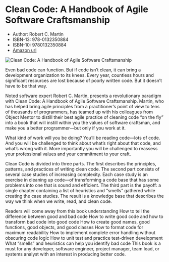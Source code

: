 # Clean Code: A Handbook of Agile Software Craftsmanship

* Author: Robert C. Martin
* ISBN-13: 978-0132350884
* ISBN-10: 9780132350884
* [Amazon url](https://www.amazon.com/Clean-Code-Handbook-Software-Craftsmanship/dp/0132350882/ref=sr_1_1?crid=1SOH34FDUDZHG&dchild=1&keywords=clean+code+by+robert+c.+martin&qid=1634157501&sprefix=clean+code%2Caps%2C284&sr=8-1)

![Clean Code: A Handbook of Agile Software Craftsmanship](https://images-na.ssl-images-amazon.com/images/I/41yafGMO+rL._SX376_BO1,204,203,200_.jpg)

Even bad code can function. But if code isn’t clean, it can bring a development organization to its knees. Every year, countless hours and significant resources are lost because of poorly written code. But it doesn’t have to be that way.

Noted software expert Robert C. Martin, presents a revolutionary paradigm with Clean Code: A Handbook of Agile Software Craftsmanship. Martin, who has helped bring agile principles from a practitioner’s point of view to tens of thousands of programmers, has teamed up with his colleagues from Object Mentor to distill their best agile practice of cleaning code “on the fly” into a book that will instill within you the values of software craftsman, and make you a better programmer―but only if you work at it.

What kind of work will you be doing? You’ll be reading code―lots of code. And you will be challenged to think about what’s right about that code, and what’s wrong with it. More importantly you will be challenged to reassess your professional values and your commitment to your craft.  

Clean Code is divided into three parts. The first describes the principles, patterns, and practices of writing clean code. The second part consists of several case studies of increasing complexity. Each case study is an exercise in cleaning up code―of transforming a code base that has some problems into one that is sound and efficient. The third part is the payoff: a single chapter containing a list of heuristics and “smells” gathered while creating the case studies. The result is a knowledge base that describes the way we think when we write, read, and clean code.
 
Readers will come away from this book understanding
How to tell the difference between good and bad code
How to write good code and how to transform bad code into good code
How to create good names, good functions, good objects, and good classes
How to format code for maximum readability
How to implement complete error handling without obscuring code logic
How to unit test and practice test-driven development
What “smells” and heuristics can help you identify bad code
This book is a must for any developer, software engineer, project manager, team lead, or systems analyst with an interest in producing better code.